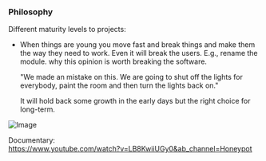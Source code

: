 ### Philosophy

Different maturity levels to projects:

- When things are young you move fast and break things and make them the way they need to work. Even it will break the users.
  E.g., rename the module. why this opinion is worth breaking the software.

  "We made an mistake on this. We are going to shut off the lights for everybody, paint the room and then turn the lights back on."

  It will hold back some growth in the early days but the right choice for long-term.

![Image](https://i.gyazo.com/bc004bd094c1c8088aff0ce1acfdf725.png)

Documentary:  
https://www.youtube.com/watch?v=LB8KwiiUGy0&ab_channel=Honeypot
